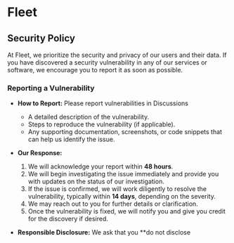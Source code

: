 # Fleet

## Security Policy

At Fleet, we prioritize the security and privacy of our users and their data. If you have discovered a security vulnerability in any of our services or software, we encourage you to report it as soon as possible.

### Reporting a Vulnerability

- **How to Report:**
  Please report vulnerabilities in Discussions
  - A detailed description of the vulnerability.
  - Steps to reproduce the vulnerability (if applicable).
  - Any supporting documentation, screenshots, or code snippets that can help us identify the issue.

- **Our Response:**
  1. We will acknowledge your report within **48 hours**.
  2. We will begin investigating the issue immediately and provide you with updates on the status of our investigation.
  3. If the issue is confirmed, we will work diligently to resolve the vulnerability, typically within **14 days**, depending on the severity.
  4. We may reach out to you for further details or clarification.
  5. Once the vulnerability is fixed, we will notify you and give you credit for the discovery if desired.

- **Responsible Disclosure:**
  We ask that you **do not disclose
